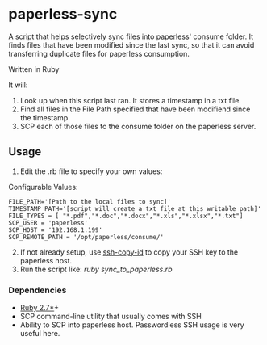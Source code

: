 # paperless-sync
A script that helps selectively sync files into [paperless](https://docs.paperless-ngx.com/)' consume folder. It finds 
files that have been modified since the last sync, so that it can avoid transferring duplicate files for paperless 
consumption. 

Written in Ruby

It will:
1. Look up when this script last ran. It stores a timestamp in a txt file.
2. Find all files in the File Path specified that have been modifiend since the timestamp
3. SCP each of those files to the consume folder on the paperless server.

## Usage
1. Edit the .rb file to specify your own values:

Configurable Values:

```
FILE_PATH='[Path to the local files to sync]'
TIMESTAMP_PATH='[script will create a txt file at this writable path]'
FILE_TYPES = [ "*.pdf","*.doc","*.docx","*.xls","*.xlsx","*.txt"]
SCP_USER = 'paperless'
SCP_HOST = '192.168.1.199'
SCP_REMOTE_PATH = '/opt/paperless/consume/'
```

2. If not already setup, use [ssh-copy-id](https://www.ssh.com/academy/ssh/copy-id)  to copy your SSH key to the paperless host.
3. Run the script like: *ruby sync_to_paperless.rb*

### Dependencies

* [Ruby 2.7*](https://www.ruby-lang.org/en/downloads/)+
* SCP command-line utility that usually comes with SSH
* Ability to SCP into paperless host. Passwordless SSH usage is very useful here.